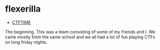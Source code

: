 # flexerilla

- <a href="https://ctftime.org/team/69249">CTFTIME</a>

The beginning. This was a team consisting of some of my friends and I. We came mostly from the same school and we all had a lot of fun playing CTFs on long friday nights.